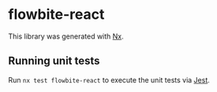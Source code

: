 # flowbite-react

This library was generated with [Nx](https://nx.dev).

## Running unit tests

Run `nx test flowbite-react` to execute the unit tests via [Jest](https://jestjs.io).

